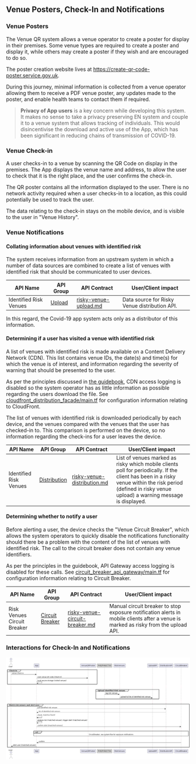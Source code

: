 ## Venue Posters, Check-In and Notifications

### Venue Posters

The Venue QR system allows a venue operator to create a poster for display in their premises. Some
venue types are required to create a poster and display it, while others may create a poster if they wish and are encouraged to do so.

The poster creation website lives at https://create-qr-code-poster.service.gov.uk.

During this journey, minimal information
is collected from a venue operator allowing them to receive a PDF venue poster, any updates made to the poster, and enable health teams to contact them
if required.

> **Privacy of App users** is a key concern while developing this system. It makes no sense to take a privacy preserving EN system
> and couple it to a venue system that allows tracking of individuals. This would disincentivise the download and active use of the
> App, which has been significant in reducing chains of transmission of COVID-19.

### Venue Check-in

A user checks-in to a venue by scanning the QR Code on display in the premises. The App displays
the venue name and address, to allow the user to check that it is the right place, and the user confirms the
check-in.

The QR poster contains all the information displayed to the user.  There is no network activity required when a user checks-in
to a location, as this could potentially be used to track the user.

The data relating to the check-in stays on the mobile device, and is visible to the user in "Venue History".

### Venue Notifications

#### Collating information about venues with identified risk

The system receives information from an upstream system in which a number of data sources are combined to create a list of venues with identified risk that
should be communicated to user devices.

| API Name | API Group | API Contract | User/Client impact |
| --- | --- | --- | --- |
| Identified Risk Venues | [Upload](./api-patterns.md#upload) | [risky-venue-upload.md](api-contracts/service-facing/upload/risky-venue-upload.md) | Data source for Risky Venue distribution API. |

In this regard, the Covid-19 app system acts only as a distributor of this information.

#### Determining if a user has visited a venue with identified risk

A list of venues with identified risk is made available on a Content Delivery Network (CDN).  This list contains venue IDs,
the date(s) and time(s) for which the venue is of interest, and information regarding the severity of warning that should be
presented to the user.

As per the principles discussed in [the guidebook](guidebook.md), CDN access logging is disabled so the system operator has as little
information as possible regarding the users download the file. See [cloudfront_distribution_facade/main.tf](../../src/aws/libraries/cloudfront_distribution_facade/main.tf) for configuration
information relating to CloudFront.

The list of venues with identified risk is downloaded periodically by each device, and the venues compared with the venues that the user has checked-in to.
This comparison is performed on the device, so no information regarding the check-ins for a user leaves the device.

| API Name | API Group | API Contract | User/Client impact |
| --- | --- | --- | --- |
| Identified Risk Venues | [Distribution](./api-patterns.md#distribution) | [risky-venue-distribution.md](api-contracts/mobile-facing/distribution/risky-venue-distribution.md) | List of venues marked as risky which mobile clients poll for periodically. If the client has been in a risky venue within the risk period (defined in risky venue upload) a warning message is displayed. |

#### Determining whether to notify a user

Before alerting a user, the device checks the "Venue Circuit Breaker", which allows the system operators to quickly disable
the notifications functionality should there be a problem with the content of the list of venues with identified risk. The call to the circuit breaker
does not contain any venue identifiers.

As per the principles in the guidebook, API Gateway access logging is disabled for these calls. See [circuit_breaker_api_gateway/main.tf](../../src/aws/libraries/circuit_breaker_api_gateway/main.tf) for
configuration information relating to Circuit Breaker.

| API Name | API Group | API Contract | User/Client impact |
| --- | --- | --- | --- |
| Risk Venues Circuit Breaker | [Circuit Breaker](./api-patterns.md#circuit-breaker) | [risky-venue-circuit-breaker.md](api-contracts/mobile-facing/circuit-breaker/risky-venue-circuit-breaker.md) | Manual circuit breaker to stop exposure notification alerts in mobile clients after a venue is marked as risky from the upload API. |

### Interactions for Check-In and Notifications

![System flow: check in](diagrams/img/system-flow_qr-code-2022-03-22.png "Figure: Venue check in, matching at risk venues and alert user")
